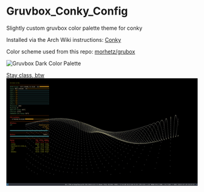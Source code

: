 # Gruvbox_Conky_Config
Slightly custom gruvbox color palette theme for conky

Installed via the Arch Wiki instructions: [Conky](https://wiki.archlinux.org/index.php/conky)

Color scheme used from this repo: [morhetz/grubox](https://github.com/morhetz/gruvbox)

![Gruvbox Dark Color Palette](https://camo.githubusercontent.com/cdb2f2e986c564b515c0c698e6c45b4ab5d725a9/687474703a2f2f692e696d6775722e636f6d2f776136363678672e706e67)

[Stay class, btw](https://devrant.com/rants/1893446/cleaning-lady-just-asked-me-what-os-i-use-well-linux-i-replied-oh-she-said-ill-a)
![Screenshot](conky_desktop.png)
